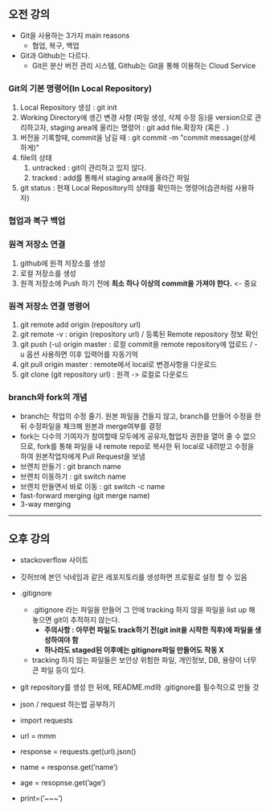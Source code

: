 ## **오전 강의**

- Git을 사용하는 3가지 main reasons
    - 협업, 복구, 백업
- Git과 Github는 다르다.
    - Git은 분산 버전 관리 시스템, Github는 Git을 통해 이용하는 Cloud Service

### **Git의 기본 명령어(In Local Repository)**

1. Local Repository 생성 : git init
2. Working Directory에 생긴 변경 사항 (파일 생성, 삭제 수정 등)을 version으로 관리하고자, staging area에 올리는 명령어 : git add file.확장자 (혹은 . )
3. 버전을 기록할때, commit을 남길 때 : git commit -m "commit message(상세하게)"
4. file의 상태
    1. untracked : git이 관리하고 있지 않다.
    2. tracked : add를 통해서 staging area에 올라간 파일
5. git status : 현재 Local Repository의 상태를 확인하는 명령어(습관처럼 사용하자)

### **협업과 복구 백업**

### **원격 저장소 연결**

1. github에 원격 저장소를 생성
2. 로컬 저장소를 생성
3. 원격 저장소에 Push 하기 전에 **최소 하나 이상의 commit을 가져야 한다.** <- 중요

### **원격 저장소 연결 명령어**

1. git remote add origin (repository url)
2. git remote -v : origin (repository url) / 등록된 Remote repository 정보 확인
3. git push (-u) origin master : 로컬 commit을 remote repository에 업로드 / -u 옵션 사용하면 이후 입력어를 자동기억
4. git pull origin master : remote에서 local로 변경사항을 다운로드
5. git clone (git repository url) : 원격 -> 로컬로 다운로드

### **branch와 fork의 개념**

- branch는 작업의 수정 줄기. 원본 파일을 건들지 않고, branch를 만들어 수정을 한 뒤 수정파일을 체크해 원본과 merge여부를 결정
- fork는 다수의 기여자가 참여할때 모두에게 공유자,협업자 권한을 열어 줄 수 없으므로, fork를 통해 파일을 내 remote repo로 복사한 뒤 local로 내려받고 수정을 하여 원본작업자에게 Pull Request을 보냄
- 브랜치 만들기 : git branch name
- 브랜치 이동하기 : git switch name
- 브랜치 만들면서 바로 이동 : git switch -c name
- fast-forward merging (git merge name)
- 3-way merging

---

## **오후 강의**

- stackoverflow 사이트
- 깃허브에 본인 닉네임과 같은 레포지토리를 생성하면 프로필로 설정 할 수 있음
- .gitignore
    - .gitignore 라는 파일을 만들어 그 안에 tracking 하지 않을 파일을 list up 해놓으면 git이 추적하지 않는다.
        - **주의사항 : 아무런 파일도 track하기 전(git init을 시작한 직후)에 파일을 생성하여야 함**
        - **하나라도 staged된 이후에는 gitignore파일 만들어도 작동 X**
    - tracking 하지 않는 파일들은 보안상 위험한 파일, 개인정보, DB, 용량이 너무 큰 파일 등이 있다.
- git repository를 생성 한 뒤에, README.md와 .gitignore를 필수적으로 만들 것

- json / request 하는법 공부하기

- import requests
- url = mmm
- response = requests.get(url).json()
- name = response.get(’name’)
- age = resopnse.get(’age’)
- print=(’~~~’)